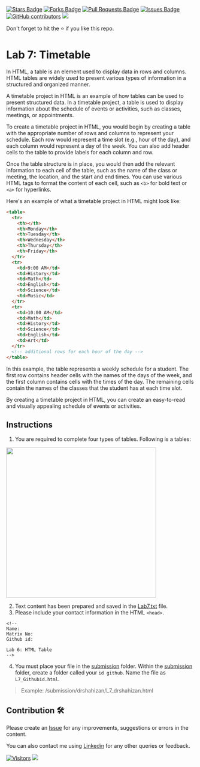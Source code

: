 <a href="https://github.com/drshahizan/learn-php/stargazers"><img src="https://img.shields.io/github/stars/drshahizan/learn-php" alt="Stars Badge"/></a>
<a href="https://github.com/drshahizan/learn-php/network/members"><img src="https://img.shields.io/github/forks/drshahizan/learn-php" alt="Forks Badge"/></a>
<a href="https://github.com/drshahizan/learn-php/pulls"><img src="https://img.shields.io/github/issues-pr/drshahizan/learn-php" alt="Pull Requests Badge"/></a>
<a href="https://github.com/drshahizan/learn-php/issues"><img src="https://img.shields.io/github/issues/drshahizan/learn-php" alt="Issues Badge"/></a>
<a href="https://github.com/drshahizan/learn-php/graphs/contributors"><img alt="GitHub contributors" src="https://img.shields.io/github/contributors/drshahizan/learn-php?color=2b9348"></a>
![](https://visitor-badge.glitch.me/badge?page_id=drshahizan/learn-php)

Don't forget to hit the :star: if you like this repo.

# Lab 7: Timetable
In HTML, a table is an element used to display data in rows and columns. HTML tables are widely used to present various types of information in a structured and organized manner.

A timetable project in HTML is an example of how tables can be used to present structured data. In a timetable project, a table is used to display information about the schedule of events or activities, such as classes, meetings, or appointments.

To create a timetable project in HTML, you would begin by creating a table with the appropriate number of rows and columns to represent your schedule. Each row would represent a time slot (e.g., hour of the day), and each column would represent a day of the week. You can also add header cells to the table to provide labels for each column and row.

Once the table structure is in place, you would then add the relevant information to each cell of the table, such as the name of the class or meeting, the location, and the start and end times. You can use various HTML tags to format the content of each cell, such as `<b>` for bold text or `<a>` for hyperlinks.

Here's an example of what a timetable project in HTML might look like:

```html
<table>
  <tr>
    <th></th>
    <th>Monday</th>
    <th>Tuesday</th>
    <th>Wednesday</th>
    <th>Thursday</th>
    <th>Friday</th>
  </tr>
  <tr>
    <td>9:00 AM</td>
    <td>History</td>
    <td>Math</td>
    <td>English</td>
    <td>Science</td>
    <td>Music</td>
  </tr>
  <tr>
    <td>10:00 AM</td>
    <td>Math</td>
    <td>History</td>
    <td>Science</td>
    <td>English</td>
    <td>Art</td>
  </tr>
  <!-- additional rows for each hour of the day -->
</table>
```

In this example, the table represents a weekly schedule for a student. The first row contains header cells with the names of the days of the week, and the first column contains cells with the times of the day. The remaining cells contain the names of the classes that the student has at each time slot.

By creating a timetable project in HTML, you can create an easy-to-read and visually appealing schedule of events or activities.

## Instructions
1. You are required to complete four types of tables. Following is a tables:
<img src="https://github.com/drshahizan/learn-php/blob/main/lab/html/lab7/download/Lab7.png"  height="400" />

2. Text content has been prepared and saved in the [Lab7.txt](./download/Lab7.txt) file. 
3. Please include your contact information in the HTML `<head>`.

``` 
<!--
Name:
Matrix No:
Github id:

Lab 6: HTML Table
-->
```
4. You must place your file in the [submission](./submission) folder. Within the [submission](./submission) folder, create a folder called your `id github`. Name the file as `L7_Githubid.html`.
  > Example: 
  > /submission/drshahizan/L7_drshahizan.html

## Contribution 🛠️
Please create an [Issue](https://github.com/drshahizan/learn-php/issues) for any improvements, suggestions or errors in the content.

You can also contact me using [Linkedin](https://www.linkedin.com/in/drshahizan/) for any other queries or feedback.

[![Visitors](https://api.visitorbadge.io/api/visitors?path=https%3A%2F%2Fgithub.com%2Fdrshahizan&labelColor=%23697689&countColor=%23555555&style=plastic)](https://visitorbadge.io/status?path=https%3A%2F%2Fgithub.com%2Fdrshahizan)
![](https://hit.yhype.me/github/profile?user_id=81284918)

